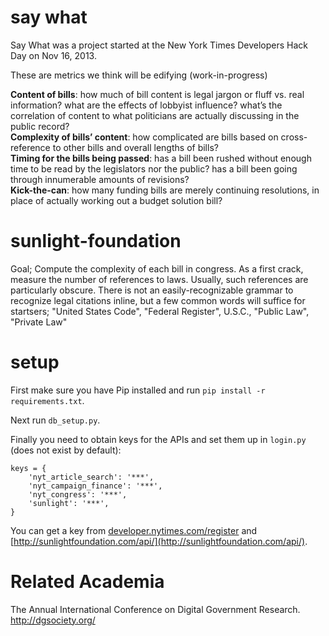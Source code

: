 say what
========

Say What was a project started at the New York Times Developers Hack Day
on Nov 16, 2013.

These are metrics we think will be edifying (work-in-progress)

<b>Content of bills</b>: how much of bill content is legal jargon or fluff vs. real information? what are the effects of lobbyist influence? what’s the correlation of content to what politicians are actually discussing in the public record?
<br /><b>Complexity of bills’ content</b>: how complicated are bills based on cross-reference to other bills and overall lengths of bills?
<br /><b>Timing for the bills being passed</b>: has a bill been rushed without enough time to be read by the legislators nor the public?  has a bill been going through innumerable amounts of revisions?
<br /><b>Kick-the-can</b>: how many funding bills are merely continuing resolutions, in place of actually working out a budget solution bill?

sunlight-foundation
===================

Goal; Compute the complexity of each bill in congress. As a first crack, measure the number of references to laws. Usually, such references are particularly obscure.
There is  not an easily-recognizable grammar to recognize legal citations inline, but a few common words will suffice for startsers;
"United States Code", "Federal Register", U.S.C., "Public Law", "Private Law"

setup
=====

First make sure you have Pip installed and run `pip install -r requirements.txt`.

Next run `db_setup.py`.

Finally you need to obtain keys for the APIs and set them up in `login.py` (does
not exist by default):

```
keys = {
    'nyt_article_search': '***',
    'nyt_campaign_finance': '***',
    'nyt_congress': '***',
    'sunlight': '***',
}
```

You can get a key from [developer.nytimes.com/register](developer.nytimes.com/register)
and [http://sunlightfoundation.com/api/](http://sunlightfoundation.com/api/).


Related Academia
================
The Annual International Conference on Digital Government Research.
http://dgsociety.org/
